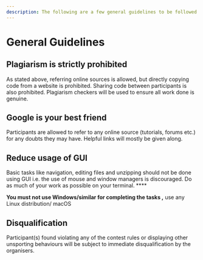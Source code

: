 ```yaml
---
description: The following are a few general guidelines to be followed.
---
```


# General Guidelines

## **Plagiarism is strictly prohibited**

As stated above, referring online sources is allowed, but directly copying code from a website is prohibited. Sharing code between participants is also prohibited. Plagiarism checkers will be used to ensure all work done is genuine.

## **Google is your best friend**

Participants are allowed to refer to any online source \(tutorials, forums etc.\) for any doubts they may have. Helpful links will mostly be given along.

## **Reduce usage of GUI**

Basic tasks like navigation, editing files and unzipping should not be done using GUI i.e. the use of mouse and window managers is discouraged. Do as much of your work as possible on your terminal. ****

**You must not use Windows/similar for completing the tasks ,** use any Linux distribution/ macOS  

## **Disqualification**

 Participant\(s\) found violating any of the contest rules or displaying other unsporting behaviours will be subject to immediate disqualification by the organisers.

